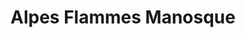 ---
title: "Alpes Flammes Manosque"
url: /corbieres-en-provence/alpes-flammes-manosque/
shop: cheminée
---